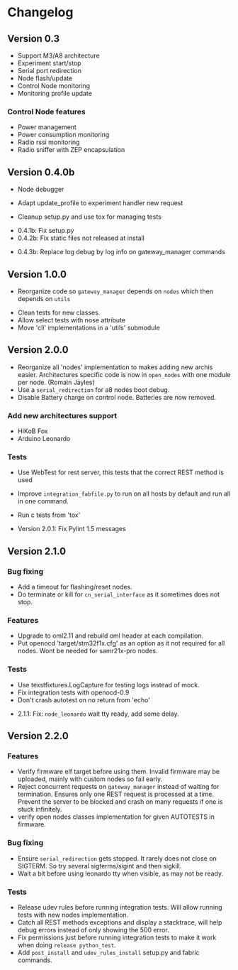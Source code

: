 Changelog
=========


Version 0.3
-----------

 * Support M3/A8 architecture
 * Experiment start/stop
 * Serial port redirection
 * Node flash/update
 * Control Node monitoring
 * Monitoring profile update

### Control Node features ###

 * Power management
 * Power consumption monitoring
 * Radio rssi monitoring
 * Radio sniffer with ZEP encapsulation


Version 0.4.0b
--------------

 * Node debugger
 * Adapt update_profile to experiment handler new request

 * Cleanup setup.py and use tox for managing tests

- 0.4.1b: Fix setup.py
- 0.4.2b: Fix static files not released at install
+ 0.4.3b: Replace log debug by log info on gateway_manager commands


Version 1.0.0
-------------

 + Reorganize code so `gateway_manager` depends on `nodes` which then depends
   on `utils`
 * Clean tests for new classes.
 * Allow select tests with nose attribute
 * Move 'cli' implementations in a 'utils' submodule


Version 2.0.0
-------------

 + Reorganize all 'nodes' implementation to makes adding new archis easier.
   Architectures specific code is now in `open_nodes` with one module per node.
   (Romain Jayles)
 + Use a `serial_redirection` for a8 nodes boot debug.
 + Disable Battery charge on control node. Batteries are now removed.

### Add new architectures support ###

 + HiKoB Fox
 + Arduino Leonardo

### Tests ###

 + Use WebTest for rest server, this tests that the correct REST method is used
 + Improve `integration_fabfile.py` to run on all hosts by default and run all in
   one command.
 + Run c tests from 'tox'

+ Version 2.0.1: Fix Pylint 1.5 messages


Version 2.1.0
-------------

### Bug fixing ###

* Add a timeout for flashing/reset nodes.
* Do terminate or kill for `cn_serial_interface` as it sometimes does not stop.

### Features ###

* Upgrade to oml2.11 and rebuild oml header at each compilation.
* Put openocd 'target/stm32f1x.cfg' as an option as it not required for all
  nodes. Wont be needed for samr21x-pro nodes.

### Tests ###

* Use texstfixtures.LogCapture for testing logs instead of mock.
* Fix integration tests with openocd-0.9
* Don't crash autotest on no return from 'echo'

+ 2.1.1: Fix: `node_leonardo` wait tty ready, add some delay.


Version 2.2.0
-------------

### Features ###

+ Verify firmware elf target before using them.
  Invalid firmware may be uploaded, mainly with custom nodes so fail early.
+ Reject concurrent requests on `gateway_manager` instead of waiting for
  termination. Ensures only one REST request is processed at a time.
  Prevent the server to be blocked and crash on many requests if one is stuck
  infinitely.
+ verify open nodes classes implementation for given AUTOTESTS in firmware.

### Bug fixing ###

- Ensure `serial_redirection` gets stopped. It rarely does not close on
  SIGTERM. So try several sigterms/sigint and then sigkill.
- Wait a bit before using leonardo tty when visible, as may not be ready.

### Tests ###

+ Release udev rules before running integration tests. Will allow running tests
  with new nodes implementation.
+ Catch all REST methods exceptions and display a stacktrace, will help debug
  errors instead of only showing the 500 error.
+ Fix permissions just before running integration tests to make it work when
  doing `release python_test`.
+ Add `post_install` and `udev_rules_install` setup.py and fabric commands.
